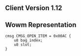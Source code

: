 ## Client Version 1.12

## Wowm Representation
```rust,ignore
cmsg CMSG_OPEN_ITEM = 0x00AC {
    u8 bag_index;    
    u8 slot;    
}

```
